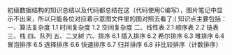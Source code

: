 初级数据结构的知识总结以及代码都总结在这（代码使用C编写），图片笔记中显示不出来，所以只能各位对应着示意图文件里的图对照去看了:(
知识点主要包括：
一、算法复杂度
  1.1 时间复杂度
  1.2 空间复杂度
二、线性表
  2.1 顺序表
  2.2 链表
三、栈
四、队列
五、二叉树
六、排序
  6.1 插入排序
  6.2 希尔排序
  6.3 堆排序
  6.4 冒泡排序
  6.5 选择排序
  6.6 快速排序
  6.7 归并排序
  6.8 非比较排序（计数排序）
